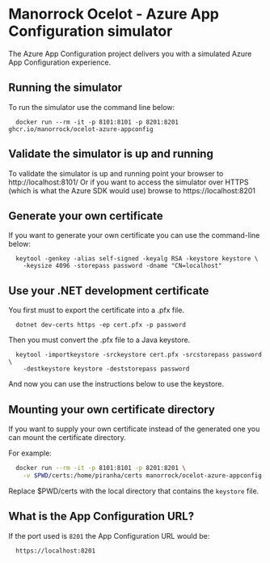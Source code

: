 # Manorrock Ocelot - Azure App Configuration simulator

The Azure App Configuration project delivers you with a simulated Azure App
Configuration experience.

## Running the simulator

To run the simulator use the command line below:

```
  docker run --rm -it -p 8101:8101 -p 8201:8201 ghcr.io/manorrock/ocelot-azure-appconfig
```

## Validate the simulator is up and running

To validate the simulator is up and running point your browser to 
http://localhost:8101/ Or if you want to access the simulator over HTTPS (which
is what the Azure SDK would use) browse to https://localhost:8201

## Generate your own certificate

If you want to generate your own certificate you can use the command-line below:

```
  keytool -genkey -alias self-signed -keyalg RSA -keystore keystore \
    -keysize 4096 -storepass password -dname "CN=localhost"
```

## Use your .NET development certificate

You first must to export the certificate into a .pfx file.

```
  dotnet dev-certs https -ep cert.pfx -p password
```

Then you must convert the .pfx file to a Java keystore.

```
  keytool -importkeystore -srckeystore cert.pfx -srcstorepass password \
    -destkeystore keystore -deststorepass password
```

And now you can use the instructions below to use the keystore.

## Mounting your own certificate directory

If you want to supply your own certificate instead of the generated one you
can mount the certificate directory.

For example:

```bash
  docker run --rm -it -p 8101:8101 -p 8201:8201 \
    -v $PWD/certs:/home/piranha/certs manorrock/ocelot-azure-appconfig
```

Replace $PWD/certs with the local directory that contains the `keystore` file.

## What is the App Configuration URL?

If the port used is `8201` the App Configuration URL would be:

```text
  https://localhost:8201
```
